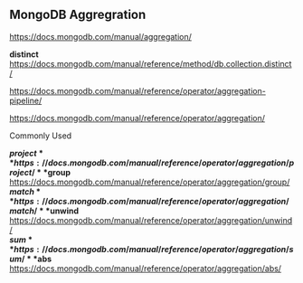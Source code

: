 ## MongoDB Aggregration

https://docs.mongodb.com/manual/aggregation/



**distinct**  https://docs.mongodb.com/manual/reference/method/db.collection.distinct/


https://docs.mongodb.com/manual/reference/operator/aggregation-pipeline/

https://docs.mongodb.com/manual/reference/operator/aggregation/


Commonly Used

**$project** https://docs.mongodb.com/manual/reference/operator/aggregation/project/  
**$group** https://docs.mongodb.com/manual/reference/operator/aggregation/group/  
**$match** https://docs.mongodb.com/manual/reference/operator/aggregation/match/  
**$unwind** https://docs.mongodb.com/manual/reference/operator/aggregation/unwind/  
**$sum** https://docs.mongodb.com/manual/reference/operator/aggregation/sum/  
**$abs** https://docs.mongodb.com/manual/reference/operator/aggregation/abs/